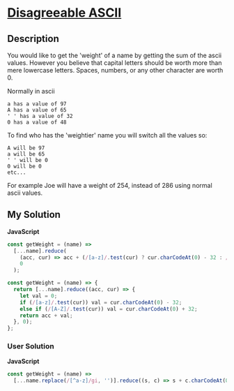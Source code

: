 # [Disagreeable ASCII](https://www.codewars.com/kata/582cb3a637c5583f2200005d)

## Description

You would like to get the 'weight' of a name by getting the sum of the ascii values. However you believe that capital letters should be worth more than mere lowercase letters. Spaces, numbers, or any other character are worth 0.

Normally in ascii

```
a has a value of 97
A has a value of 65
' ' has a value of 32
0 has a value of 48
```

To find who has the 'weightier' name you will switch all the values so:

```
A will be 97
a will be 65
' ' will be 0
0 will be 0
etc...
```

For example Joe will have a weight of 254, instead of 286 using normal ascii values.

## My Solution

**JavaScript**

```js
const getWeight = (name) =>
  [...name].reduce(
    (acc, cur) => acc + (/[a-z]/.test(cur) ? cur.charCodeAt(0) - 32 : /[A-Z]/.test(cur) ? cur.charCodeAt(0) + 32 : 0),
    0
  );
```

```js
const getWeight = (name) => {
  return [...name].reduce((acc, cur) => {
    let val = 0;
    if (/[a-z]/.test(cur)) val = cur.charCodeAt(0) - 32;
    else if (/[A-Z]/.test(cur)) val = cur.charCodeAt(0) + 32;
    return acc + val;
  }, 0);
};
```

### User Solution

**JavaScript**

```js
const getWeight = (name) =>
  [...name.replace(/[^a-z]/gi, '')].reduce((s, c) => s + c.charCodeAt(0) + (c < 'a' ? 32 : -32), 0);
```

